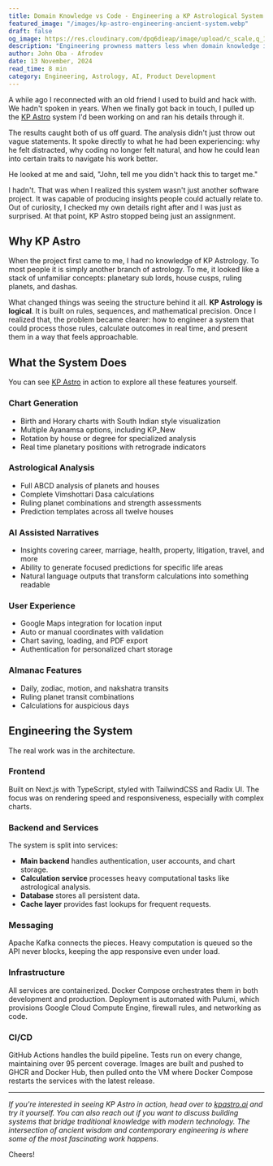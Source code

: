```yaml
---
title: Domain Knowledge vs Code - Engineering a KP Astrological System
featured_image: "/images/kp-astro-engineering-ancient-system.webp"
draft: false
og_image: https://res.cloudinary.com/dpq6dieap/image/upload/c_scale,q_100,w_532/v1757581218/og-images/kp-astro-engineering-ancient-system_wvuywe.jpg
description: "Engineering prowness matters less when domain knowledge is deficient"
author: John Oba - Afrodev
date: 13 November, 2024
read_time: 8 min
category: Engineering, Astrology, AI, Product Development
---
```



A while ago I reconnected with an old friend I used to build and hack with. We hadn't spoken in years. When we finally got back in touch, I pulled up the [KP Astro](https://kpastro.ai) system I'd been working on and ran his details through it.

The results caught both of us off guard. The analysis didn't just throw out vague statements. It spoke directly to what he had been experiencing: why he felt distracted, why coding no longer felt natural, and how he could lean into certain traits to navigate his work better.

He looked at me and said, "John, tell me you didn't hack this to target me."

I hadn't. That was when I realized this system wasn't just another software project. It was capable of producing insights people could actually relate to. Out of curiosity, I checked my own details right after and I was just as surprised. At that point, KP Astro stopped being just an assignment.

## Why KP Astro

When the project first came to me, I had no knowledge of KP Astrology. To most people it is simply another branch of astrology. To me, it looked like a stack of unfamiliar concepts: planetary sub lords, house cusps, ruling planets, and dashas.

What changed things was seeing the structure behind it all. **KP Astrology is logical**. It is built on rules, sequences, and mathematical precision. Once I realized that, the problem became clearer: how to engineer a system that could process those rules, calculate outcomes in real time, and present them in a way that feels approachable.

## What the System Does

You can see [KP Astro](https://kpastro.ai) in action to explore all these features yourself.

### Chart Generation
- Birth and Horary charts with South Indian style visualization
- Multiple Ayanamsa options, including KP_New
- Rotation by house or degree for specialized analysis
- Real time planetary positions with retrograde indicators

### Astrological Analysis
- Full ABCD analysis of planets and houses
- Complete Vimshottari Dasa calculations
- Ruling planet combinations and strength assessments
- Prediction templates across all twelve houses

### AI Assisted Narratives
- Insights covering career, marriage, health, property, litigation, travel, and more
- Ability to generate focused predictions for specific life areas
- Natural language outputs that transform calculations into something readable

### User Experience
- Google Maps integration for location input
- Auto or manual coordinates with validation
- Chart saving, loading, and PDF export
- Authentication for personalized chart storage

### Almanac Features
- Daily, zodiac, motion, and nakshatra transits
- Ruling planet transit combinations
- Calculations for auspicious days

## Engineering the System

The real work was in the architecture.

### Frontend
Built on Next.js with TypeScript, styled with TailwindCSS and Radix UI. The focus was on rendering speed and responsiveness, especially with complex charts.

### Backend and Services
The system is split into services:

- **Main backend** handles authentication, user accounts, and chart storage.
- **Calculation service** processes heavy computational tasks like astrological analysis.
- **Database** stores all persistent data.
- **Cache layer** provides fast lookups for frequent requests.

### Messaging
Apache Kafka connects the pieces. Heavy computation is queued so the API never blocks, keeping the app responsive even under load.

### Infrastructure
All services are containerized. Docker Compose orchestrates them in both development and production. Deployment is automated with Pulumi, which provisions Google Cloud Compute Engine, firewall rules, and networking as code.

### CI/CD
GitHub Actions handles the build pipeline. Tests run on every change, maintaining over 95 percent coverage. Images are built and pushed to GHCR and Docker Hub, then pulled onto the VM where Docker Compose restarts the services with the latest release.


---

*If you're interested in seeing KP Astro in action, head over to [kpastro.ai](https://kpastro.ai) and try it yourself. You can also reach out if you want to discuss building systems that bridge traditional knowledge with modern technology. The intersection of ancient wisdom and contemporary engineering is where some of the most fascinating work happens.*

Cheers!

